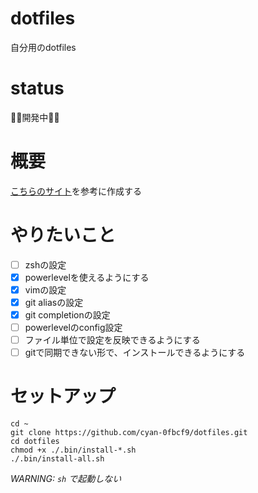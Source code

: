 # dotfiles
自分用のdotfiles

# status
👨‍💻開発中👨‍💻

# 概要
[こちらのサイト](https://qiita.com/yutakatay/items/c6c7584d9795799ee164)を参考に作成する

# やりたいこと
- [ ] zshの設定
- [x] powerlevelを使えるようにする
- [x] vimの設定
- [x] git aliasの設定
- [x] git completionの設定
- [ ] powerlevelのconfig設定
- [ ] ファイル単位で設定を反映できるようにする
- [ ] gitで同期できない形で、インストールできるようにする

# セットアップ
```shell
cd ~
git clone https://github.com/cyan-0fbcf9/dotfiles.git
cd dotfiles
chmod +x ./.bin/install-*.sh
./.bin/install-all.sh
```

*WARNING: `sh` で起動しない*
